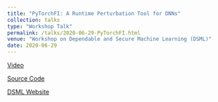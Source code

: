 ```yaml
---
title: "PyTorchFI: A Runtime Perturbation Tool for DNNs"
collection: talks
type: "Workshop Talk"
permalink: /talks/2020-06-29-PyTorchFI.html
venue: "Workshop on Dependable and Secure Machine Learning (DSML)"
date: 2020-06-29
---
```


[Video](https://www.youtube.com/watch?v=A2LbJZeC5k8)

[Source Code](https://github.com/pytorchfi/pytorchfi)

[DSML Website](https://dependablesecureml.github.io/program.html)
